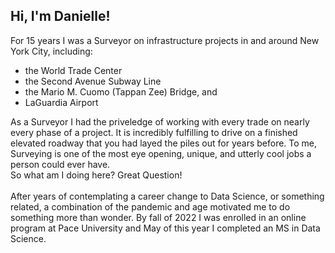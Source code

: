 ## Hi, I'm Danielle!

For 15 years I was a Surveyor on infrastructure projects in and around New York City, including:
- the World Trade Center
- the Second Avenue Subway Line
- the Mario M. Cuomo (Tappan Zee) Bridge, and 
- LaGuardia Airport

As a Surveyor I had the priveledge of working with every trade on nearly every phase of a project. It is incredibly fulfilling to drive on a finished elevated roadway that you had layed the piles out for years before. To me, Surveying is one of the most eye opening, unique, and utterly cool jobs a person could ever have.
<br>
So what am I doing here? Great Question!  
<br>
After years of contemplating a career change to Data Science, or something related, a combination of the pandemic and age motivated me to do something more than wonder. By fall of 2022 I was enrolled in an online program at Pace University and May of this year I completed an MS in Data Science. 
